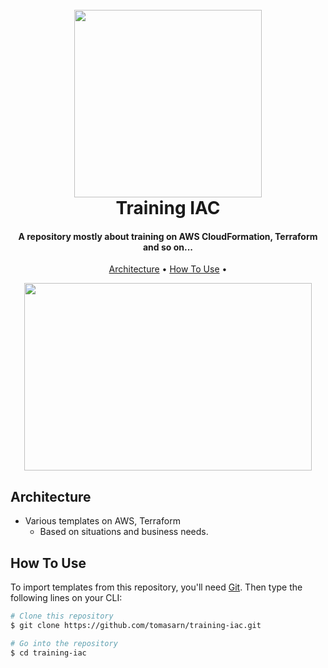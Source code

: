 
<h1 align="center">
  <br>
  <img src="https://res.cloudinary.com/techsnips/image/fetch/w_2000,f_auto,q_auto,c_fit/https://adamtheautomator.com/content/images/size/w2000/2019/07/using-infrastructure-as-code-and-aws-cloudformation-service---aws-1.png" width="300"></a>
  <br>
  Training IAC
  <br>
</h1>

<h4 align="center">A repository mostly about training on AWS CloudFormation, Terraform and so on...</h4>

<p align="center">
  <a href="#Architecture">Architecture</a> •
  <a href="#how-to-use">How To Use</a> •
</p>

<p align="center">
  <img width="460" height="300" src="https://media2.giphy.com/media/zRbLyfEKyaDV6/giphy.gif?cid=790b7611832037ab69352b323010cb9a348f06fe06b4d448&rid=giphy.gif">
</p>




## Architecture

* Various templates on AWS, Terraform
  - Based on situations and business needs.


## How To Use

To import templates from this repository, you'll need [Git](https://git-scm.com). Then type the following lines on your CLI:

```bash
# Clone this repository
$ git clone https://github.com/tomasarn/training-iac.git

# Go into the repository
$ cd training-iac

